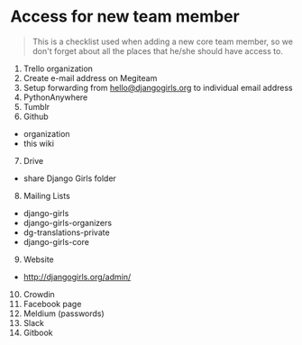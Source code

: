 # Access for new team member

> This is a checklist used when adding a new core team member, so we don't forget about all the places that he/she should have access to.

1. Trello organization
2. Create e-mail address on Megiteam
3. Setup forwarding from hello@djangogirls.org to individual email address
4. PythonAnywhere
5. Tumblr
6. Github
 - organization
 - this wiki
7. Drive
 - share Django Girls folder
8. Mailing Lists
 - django-girls
 - django-girls-organizers
 - dg-translations-private
 - django-girls-core
9. Website
 - http://djangogirls.org/admin/
10. Crowdin
11. Facebook page
12. Meldium (passwords)
13. Slack
14. Gitbook
